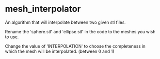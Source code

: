 # mesh_interpolator
An algorithm that will interpolate between two given stl files.

Rename the 'sphere.stl' and 'ellipse.stl' in the code to the meshes you wish to use.

Change the value of 'INTERPOLATION' to choose the completeness in which the mesh will be interpolated. (between 0 and 1)

